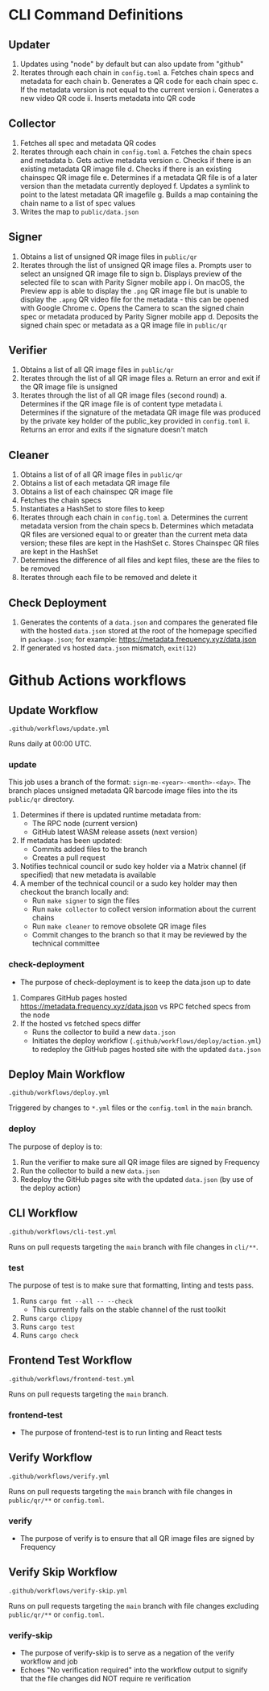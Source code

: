 # CLI Command Definitions

## Updater
1. Updates using "node" by default but can also update from "github"
2. Iterates through each chain in `config.toml`
    a. Fetches chain specs and metadata for each chain
    b. Generates a QR code for each chain spec
    c. If the metadata version is not equal to the current version
        i. Generates a new video QR code
        ii. Inserts metadata into QR code

## Collector
1. Fetches all spec and metadata QR codes
2. Iterates through each chain in `config.toml`
    a. Fetches the chain specs and metadata
    b. Gets active metadata version
    c. Checks if there is an existing metadata QR image file
    d. Checks if there is an existing chainspec QR image file
    e. Determines if a metadata QR file is of a later version than the metadata currently deployed
    f. Updates a symlink to point to the latest metadata QR imagefile
    g. Builds a map containing the chain name to a list of spec values
3. Writes the map to `public/data.json`

## Signer
1. Obtains a list of unsigned QR image files in `public/qr`
2. Iterates through the list of unsigned QR image files
    a. Prompts user to select an unsigned QR image file to sign
    b. Displays preview of the selected file to scan with Parity Signer mobile app
        i. On macOS, the Preview app is able to display the `.png` QR image file but is unable to display the `.apng` QR video file for the metadata - this can be opened with Google Chrome
    c. Opens the Camera to scan the signed chain spec or metadata produced by Parity Signer mobile app
    d. Deposits the signed chain spec or metadata as a QR image file in `public/qr`

## Verifier
1. Obtains a list of all QR image files in `public/qr`
2. Iterates through the list of all QR image files
    a. Return an error and exit if the QR image file is unsigned
3. Iterates through the list of all QR image files (second round)
    a. Determines if the QR image file is of content type metadata
        i. Determines if the signature of the metadata QR image file was produced by the private key holder of the public_key provided in `config.toml`
        ii. Returns an error and exits if the signature doesn't match
## Cleaner
1. Obtains a list of of all QR image files in `public/qr`
2. Obtains a list of each metadata QR image file
3. Obtains a list of each chainspec QR image file
4. Fetches the chain specs
5. Instantiates a HashSet to store files to keep
6. Iterates through each chain in `config.toml`
    a. Determines the current metadata version from the chain specs
    b. Determines which metadata QR files are versioned equal to or greater than the current meta data version; these files are kept in the HashSet
    c. Stores Chainspec QR files are kept in the HashSet
7. Determines the difference of all files and kept files, these are the files to be removed
8. Iterates through each file to be removed and delete it

## Check Deployment
1. Generates the contents of a `data.json` and compares the generated file with the hosted `data.json` stored at the root of the homepage specified in `package.json`; for example: https://metadata.frequency.xyz/data.json
2. If generated vs hosted `data.json` mismatch, `exit(12)`

# Github Actions workflows

## Update Workflow
`.github/workflows/update.yml`

Runs daily at 00:00 UTC.
### update
This job uses a branch of the format: `sign-me-<year>-<month>-<day>`. The branch places unsigned metadata QR barcode image files into the its `public/qr` directory.
1. Determines if there is updated runtime metadata from:
    - The RPC node (current version)
    - GitHub latest WASM release assets (next version)
2. If metadata has been updated:
    - Commits added files to the branch
    - Creates a pull request
3. Notifies technical council or sudo key holder via a Matrix channel (if specified) that new metadata is available
4. A member of the technical council or a sudo key holder may then checkout the branch locally and:
    - Run `make signer` to sign the files
    - Run `make collector` to collect version information about the current chains
    - Run `make cleaner` to remove obsolete QR image files
    - Commit changes to the branch so that it may be reviewed by the technical committee
### check-deployment
- The purpose of check-deployment is to keep the data.json up to date
1. Compares GitHub pages hosted https://metadata.frequency.xyz/data.json vs RPC fetched specs from the node
2. If the hosted vs fetched specs differ
    - Runs the collector to build a new `data.json`
    - Initiates the deploy workflow (`.github/workflows/deploy/action.yml`) to redeploy the GitHub pages hosted site with the updated `data.json`

## Deploy Main Workflow
`.github/workflows/deploy.yml`

Triggered by changes to `*.yml` files or the `config.toml` in the `main` branch.

### deploy
The purpose of deploy is to:
1. Run the verifier to make sure all QR image files are signed by Frequency
2. Run the collector to build a new `data.json`
3. Redeploy the GitHub pages site with the updated `data.json` (by use of the deploy action)

## CLI Workflow
`.github/workflows/cli-test.yml`

Runs on pull requests targeting the `main` branch with file changes in `cli/**`.
### test
The purpose of test is to make sure that formatting, linting and tests pass.
1. Runs `cargo fmt --all -- --check`
    - This currently fails on the stable channel of the rust toolkit
2. Runs `cargo clippy`
3. Runs `cargo test`
4. Runs `cargo check`

## Frontend Test Workflow
`.github/workflows/frontend-test.yml`

Runs on pull requests targeting the `main` branch.
### frontend-test
- The purpose of frontend-test is to run linting and React tests

## Verify Workflow
`.github/workflows/verify.yml`

Runs on pull requests targeting the `main` branch with file changes in `public/qr/**` or `config.toml`.
### verify
- The purpose of verify is to ensure that all QR image files are signed by Frequency

## Verify Skip Workflow
`.github/workflows/verify-skip.yml`

Runs on pull requests targeting the `main` branch with file changes excluding `public/qr/**` or `config.toml`.
### verify-skip
- The purpose of verify-skip is to serve as a negation of the verify workflow and job
- Echoes "No verification required" into the workflow output to signify that the file changes did NOT require re verification

